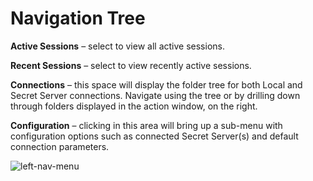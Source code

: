 # Navigation Tree

**Active Sessions** – select to view all active sessions.

**Recent Sessions** – select to view recently active sessions.

**Connections** – this space will display the folder tree for both Local and Secret Server connections. Navigate using the tree or by drilling down through folders displayed in the action window, on the right.

**Configuration** – clicking in this area will bring up a sub-menu with configuration options such as connected Secret Server(s) and default connection parameters.

![left-nav-menu](\images\left-nav-menu.png)